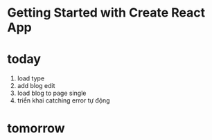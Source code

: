 # Getting Started with Create React App

# today

1. load type
2. add blog edit
3. load blog to page single
4. triển khai catching error tự động


# tomorrow